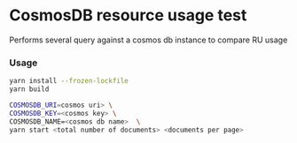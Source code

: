 # CosmosDB resource usage test
Performs several query against a cosmos db instance to compare RU usage

### Usage
```sh
yarn install --frozen-lockfile
yarn build

COSMOSDB_URI=cosmos uri> \ 
COSMOSDB_KEY=<cosmos key> \
COSMOSDB_NAME=<cosmos db name>  \
yarn start <total number of documents> <documents per page>
```
